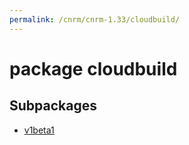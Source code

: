```yaml
---
permalink: /cnrm/cnrm-1.33/cloudbuild/
---
```


# package cloudbuild



## Subpackages

* [v1beta1](cloudbuild-v1beta1.md)